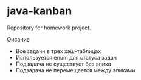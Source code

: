 # java-kanban
Repository for homework project.

Оисание  
 - Все задачи в трех хэш-таблицах
 - Используется enum для статуса задач
 - Подзадача не существует без эпика
 - Подзадача не перемещается между эпиками
